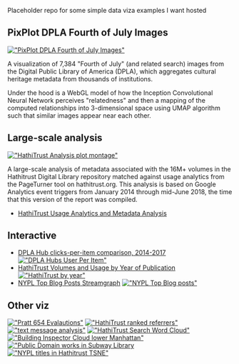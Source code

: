 Placeholder repo for some simple data viza examples I want hosted

## PixPlot DPLA Fourth of July Images

[!["PixPlot DPLA Fourth of July Images"](./images/pixplot_screencast_460.gif)](https://hadro.github.io/pix-plot-dpla/)

A visualization of 7,384 "Fourth of July" (and related search) images from the Digital Public Library of America (DPLA), which aggregates cultural heritage metadata from thousands of institutions.

Under the hood is a WebGL model of how the Inception Convolutional Neural Network perceives "relatedness" and then a mapping of the computed relationships into 3-dimensional space using UMAP algorithm such that similar images appear near each other.

## Large-scale analysis

[!["HathiTrust Analysis plot montage"](./images/hathi_analysis_montage.jpg)](https://hadro.github.io/hathi_analysis/analysis.html)

A large-scale analysis of metadata associated with the 16M+ volumes in the Hathitrust Digital Library repository matched against usage analytics from the PageTurner tool on hathitrust.org. This analysis is based on Google Analytics event triggers from January 2014 through mid-June 2018, the time that this version of the report was compiled.

- [HathiTrust Usage Analytics and Metadata Analysis](https://hadro.github.io/hathi_analysis/analysis.html)

## Interactive

- [DPLA Hub clicks-per-item comparison, 2014-2017](https://hadro.github.io/data-analysis-and-viz-examples/dpla_hubs/half_year_dpla_hubs.html)
[!["DPLA Hubs User Per Item"](./images/dpla_hubs_use_per_item_six_months_700.gif)](https://hadro.github.io/data-analysis-and-viz-examples/dpla_hubs/half_year_dpla_hubs.html)
- [HathiTrust Volumes and Usage by Year of Publication](https://hadro.github.io/hathi_analysis/percentage_years.html)
[!["HathiTrust by year"](./images/hathi_by_year.png)](https://hadro.github.io/data-analysis-and-viz-examples/dpla_hubs/half_year_dpla_hubs.html)
- [NYPL Top Blog Posts Streamgraph](https://hadro.github.io/data-analysis-and-viz-examples/nypl_blogs/NYPL_blogs_streamgraph.html)
[!["NYPL Top Blog posts"](./images/nypl_blogs.png)](https://hadro.github.io/data-analysis-and-viz-examples/nypl_blogs/NYPL_blogs_streamgraph.html)

## Other viz

[!["Pratt 654 Evalautions"][evaluations]](./images/evaluations.png)
[!["HathiTrust ranked referrers"][hathi_referrers]](./images/hathitrust_referrers_bump_chart_solo.png)
[!["text message analysis"][text_messages]](./images/Josh_text_messages.jpg)
[!["HathiTrust Search Word Cloud"][hathi_cloud]](./images/hathi_search_queries.png)
[!["Building Inspector Cloud lower Manhattan"][building_inspector]](./images/streets_8-48.png)
[!["Public Domain works in Subway Library][subway_library]](./images/subway_library_public_domain.png)
[!["NYPL titles in Hathitrust TSNE"][nypl_in_hathi_tsne]](./images/nypl_in_hathi.png)


[evaluations]: ./images/evaluations_700.png "Pratt 654 Evaluations"
[hathi_cloud]: ./images/hathi_search_queries_700.png "HathiTrust Search Word Cloud"
[hathi_referrers]: ./images/hathitrust_referrers_bump_chart_solo_700.png "HathiTrust ranked referrers"
[text_messages]: ./images/Josh_text_messages_700.jpg "Text message analysis"
[nypl_in_hathi_tsne]: ./images/nypl_in_hathi_700.png "NYPL titles in HathiTrust TSNE"
[building_inspector]: ./images/streets_8-48_700.png "Buildling Inspector Cloud lower Manhattan"
[subway_library]: ./images/subway_library_public_domain_700.png "Public Domain works in Subway Library"
[dpla_use]: ./images/dpla_hubs_use_per_item_six_months_700.gif "DPLA Hubs User Per Item"
